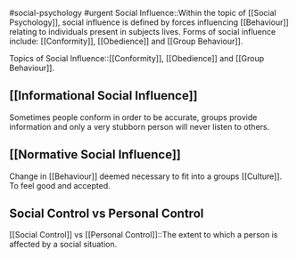 #social-psychology #urgent
Social Influence::Within the topic of [[Social Psychology]], social influence is defined by forces influencing [[Behaviour]] relating to individuals present in subjects lives. Forms of social influence include: [[Conformity]], [[Obedience]] and [[Group Behaviour]].
<!--SR:!2023-11-08,2,210-->

Topics of Social Influence::[[Conformity]], [[Obedience]] and [[Group Behaviour]].
<!--SR:!2023-11-08,1,208-->
## [[Informational Social Influence]]
Sometimes people conform in order to be accurate, groups provide information and only a very stubborn person will never listen to others.
## [[Normative Social Influence]]
Change in [[Behaviour]] deemed necessary to fit into a groups [[Culture]]. To feel good and accepted.

## Social Control vs Personal Control
[[Social Control]] vs [[Personal Control]]::The extent to which a person is affected by a social situation.
<!--SR:!2023-11-08,4,270-->